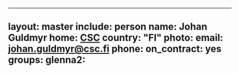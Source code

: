 ---
layout: master
include: person
name: Johan Guldmyr
home: <a href="https://www.csc.fi/">CSC</a>
country: "FI"
photo:
email: johan.guldmyr@csc.fi
phone:
on_contract: yes
groups:
  glenna2:
 ---
